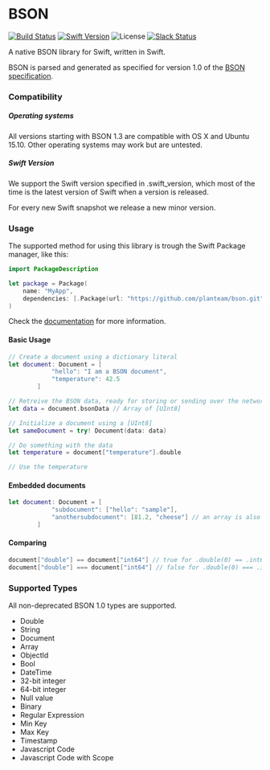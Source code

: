 # BSON

[![Build Status](https://travis-ci.org/PlanTeam/BSON.svg?branch=master)](https://travis-ci.org/PlanTeam/BSON)
[![Swift Version](https://img.shields.io/badge/swift-3.0-orange.svg)](https://swift.org)
![License](https://img.shields.io/github/license/planteam/bson.svg)
[![Slack Status](http://orlandos.nl:3000/badge.svg)](http://orlandos.nl:3000/)

A native BSON library for Swift, written in Swift.

BSON is parsed and generated as specified for version 1.0 of the [BSON specification](http://bsonspec.org/spec.html).

### Compatibility

##### Operating systems
All versions starting with BSON 1.3 are compatible with OS X and Ubuntu 15.10. Other operating systems may work but are untested.

##### Swift Version
We support the Swift version specified in .swift_version, which most of the time is the latest version of Swift when a version is released.

For every new Swift snapshot we release a new minor version.

### Usage

The supported method for using this library is trough the Swift Package manager, like this:

```swift
import PackageDescription

let package = Package(
    name: "MyApp",
    dependencies: [.Package(url: "https://github.com/planteam/bson.git", majorVersion: 2, minor: 0)]
)
```

Check the [documentation](https://planteam.github.io/BSON/) for more information.

#### Basic Usage

```swift
// Create a document using a dictionary literal
let document: Document = [
            "hello": "I am a BSON document",
            "temperature": 42.5
        ]

// Retreive the BSON data, ready for storing or sending over the network
let data = document.bsonData // Array of [UInt8]

// Initialize a document using a [UInt8]
let sameDocument = try! Document(data: data)

// Do something with the data
let temperature = document["temperature"].double

// Use the temperature
```

#### Embedded documents

```swift
let document: Document = [
            "subdocument": ["hello": "sample"],
            "anothersubdocument": [81.2, "cheese"] // an array is also an embedded document
        ]
```

#### Comparing

```swift
document["double"] == document["int64"] // true for .double(0) == .int64(0)
document["double"] === document["int64"] // false for .double(0) === .int64(0)
```

### Supported Types

All non-deprecated BSON 1.0 types are supported.

- Double
- String
- Document
- Array
- ObjectId
- Bool
- DateTime
- 32-bit integer
- 64-bit integer
- Null value
- Binary
- Regular Expression
- Min Key
- Max Key
- Timestamp
- Javascript Code
- Javascript Code with Scope
